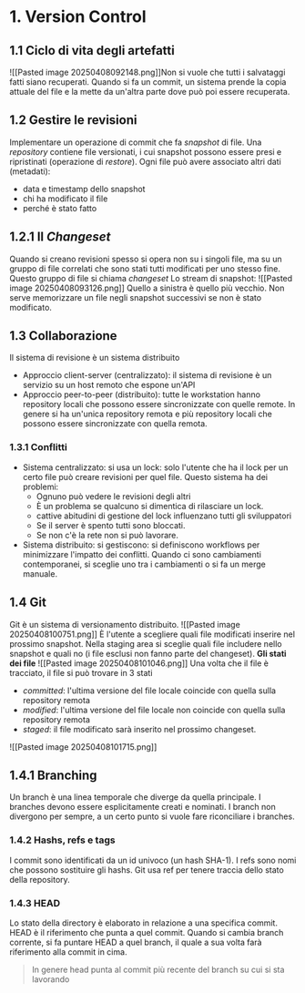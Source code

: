 # 1. Version Control
## 1.1 Ciclo di vita degli artefatti
![[Pasted image 20250408092148.png]]Non si vuole che tutti i salvataggi fatti siano recuperati.
Quando si fa un commit, un sistema prende la copia attuale del file e la mette da un'altra parte dove può poi essere recuperata.
## 1.2 Gestire le revisioni
Implementare un operazione di commit che fa *snapshot* di file. Una *repository* contiene file versionati, i cui snapshot possono essere presi e ripristinati (operazione di *restore*).
Ogni file può avere associato altri dati (metadati):
- data e timestamp dello snapshot
- chi ha modificato il file
- perché è stato fatto
## 1.2.1 Il *Changeset*
Quando si creano revisioni spesso si opera non su i singoli file, ma su un gruppo di file correlati che sono stati tutti modificati per uno stesso fine. Questo gruppo di file si chiama *changeset*
Lo stream di snapshot:
![[Pasted image 20250408093126.png]]
Quello a sinistra è quello più vecchio. Non serve memorizzare un file negli snapshot successivi se non è stato modificato.
## 1.3 Collaborazione
Il sistema di revisione è un sistema distribuito
- Approccio client-server (centralizzato): il sistema di revisione è un servizio su un host remoto che espone un'API
- Approccio peer-to-peer (distribuito): tutte le workstation hanno repository locali che possono essere sincronizzate con quelle remote. In genere si ha un'unica repository remota e più repository locali che possono essere sincronizzate con quella remota.
### 1.3.1 Conflitti
- Sistema centralizzato: si usa un lock: solo l'utente che ha il lock per un certo file può creare revisioni per quel file. Questo sistema ha dei problemi:
	- Ognuno può vedere le revisioni degli altri
	- È un problema se qualcuno si dimentica di rilasciare un lock.
	- cattive abitudini di gestione del lock influenzano tutti gli sviluppatori
	- Se il server è spento tutti sono bloccati.
	- Se non c'è la rete non si può lavorare.
- Sistema distribuito: si gestiscono: si definiscono workflows per minimizzare l'impatto dei conflitti. Quando ci sono cambiamenti contemporanei, si sceglie uno tra i cambiamenti o si fa un merge manuale.
## 1.4 Git
Git è un sistema di versionamento distribuito. 
![[Pasted image 20250408100751.png]]
È l'utente a scegliere quali file modificati inserire nel prossimo snapshot. Nella staging area si sceglie quali file includere nello snapshot e quali no (i file esclusi non fanno parte del changeset).
**Gli stati dei file**
![[Pasted image 20250408101046.png]]
Una volta che il file è tracciato, il file si può trovare in 3 stati
- *committed*: l'ultima versione del file locale coincide con quella sulla repository remota
- *modified*: l'ultima versione del file locale non coincide con quella sulla repository remota
- *staged*: il file modificato sarà inserito nel prossimo changeset.

![[Pasted image 20250408101715.png]]
## 1.4.1 Branching
Un branch è una linea temporale che diverge da quella principale. I branches devono essere esplicitamente creati e nominati.
I branch non divergono per sempre, a un certo punto si vuole fare riconciliare i branches.
### 1.4.2 Hashs, refs e tags
I commit sono identificati da un id univoco (un hash SHA-1).
I refs sono nomi che possono sostituire gli hashs. Git usa ref per tenere traccia dello stato della repository. 
### 1.4.3 HEAD
Lo stato della directory è elaborato in relazione a una specifica commit. HEAD è il riferimento che punta a quel commit. Quando si cambia branch corrente, si fa puntare HEAD a quel branch, il quale a sua volta farà riferimento alla commit in cima. 
>In genere head punta al commit più recente del branch su cui si sta lavorando

 
